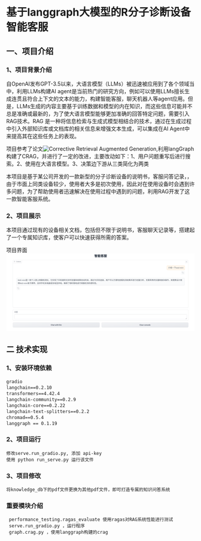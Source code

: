 # 基于langgraph大模型的R分子诊断设备智能客服

## 一、项目介绍

### 1、项目背景介绍

自OpenAI发布GPT-3.5以来，大语言模型（LLMs）被迅速被应用到了各个领域当中，利用LLMs构建AI agent是当前热门的研究方向，例如可以使用LLMs擅长生成连贯且符合上下文的文本的能力，构建智能客服，聊天机器人等agent应用。但是，LLMs生成的内容主要基于训练数据和模型的内在知识，而这些信息可能并不总是准确或最新的，为了使大语言模型能够更加准确的回答特定问题，需要引入RAG技术。RAG 是一种将信息检索与生成式模型相结合的技术，通过在生成过程中引入外部知识库或文档库的相关信息来增强文本生成，可以集成在AI Agent中来提高其在这些任务上的表现。


项目参考了论文![Corrective Retrieval Augmented Generation](https://arxiv.org/abs/2401.15884),利用langGraph构建了CRAG，并进行了一定的改进，主要改动如下：1、用户问题重写后进行搜索。2、使用在大语言模型。3、决策边下游从三类简化为两类

本项目是基于某公司开发的一款新型的分子诊断设备的说明书，客服问答记录，，由于市面上同类设备较少，使用者大多是初次使用，因此对在使用设备时会遇到许多问题，为了帮助使用者迅速解决在使用过程中遇到的问题，利用RAG开发了这一款智能客服系统。





### 2、项目展示
本项目通过现有的设备相关文档，包括但不限于说明书，客服聊天记录等，搭建起了一个专属知识库，使客户可以快速获得所需的答案。

项目界面
![项目界面](./figures/ps.png)


## 二 技术实现

### 1、安装环境依赖
```
gradio
langchain==0.2.10
transformers==4.42.4 
langchain-community==0.2.9                    
langchain-core==0.2.22                   
langchain-text-splitters==0.2.2
chromad==0.5.4 
langgraph == 0.1.19
```

### 2、项目运行
```
修改serve.run_gradio.py, 添加 api-key
使用 python run_serve.py 运行该文件
```

### 3、项目修改
```
将knowledge_db下的pdf文件更换为其他pdf文件，即可打造专属的知识问答系统
```


### 重要模块介绍
```
 performance_testing.ragas_evaluate 使用ragas对RAG系统性能进行测试
 serve.run_gradio.py ，运行程序
 graph.crag.py ，使用langgraph构建的crag

```